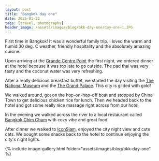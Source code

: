 ```yaml
---
layout: post
title: "Bangkok day one"
date: 2025-01-22
tags: [travel, photography]
header_image: /assets/images/blog/bkk-day-one/day-one-1.JPG
---
```


First time in Bangkok! It was a wonderful family trip. I loved the warm and humid 30 deg. C weather, friendly hospitality and the absolutely amazing cuisine.

Upon arriving at the [Grande Centre Point](https://maps.app.goo.gl/9gyUk3Z3ZK2JV35y6) the first night, we ordered dinner at the hotel because it was too late to go outside. The pad thai was very tasty and the coconut water was very refreshing.

After a really delicious breakfast buffet, we started the day visiting the [The National Museum](https://maps.app.goo.gl/kk3jSuWGWfGqs9nx9) and the [The Grand Palace](https://maps.app.goo.gl/6CHqk5MHnJEzkKyV9). This city is gilded with gold!

We walked around, got on the hop-on-hop-off boat and stopped by China Town to get delicious chicken rice for lunch. Then we headed back to the hotel and got some really nice massage right across from our hotel.

In the evening we walked across the river to a local restaurant called [Bangkok Chim Chum](https://maps.app.goo.gl/1hPHQvfQgB6TMSwV6) with cozy vibe and great food.

After dinner we walked to [IconSiam](https://maps.app.goo.gl/cXd83i9iXmF4N4Rh6), enjoyed the city night view and cute cats. We bought some snacks back to the hotel to continue enjoying the city's night lights.

{% include image-gallery.html folder="assets/images/blog/bkk-day-one" %}